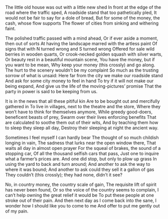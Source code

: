The little old house was out with a little new shed
In front at the edge of the road where the traffic sped,
A roadside stand that too pathetically pled,
It would not be fair to say for a dole of bread,
But for some of the money, the cash, whose flow supports
The flower of cities from sinking and withering faint.

The polished traffic passed with a mind ahead,
Or if ever aside a moment, then out of sorts
At having the landscape marred with the artless paint
Of signs that with N turned wrong and S turned wrong
Offered for sale wild berries in wooden quarts,
Or crook-necked golden squash with silver warts,
Or beauty rest in a beautiful mountain scene,
You have the money, but if you want to be mean,
Why keep your money (this crossly) and go along.
The hurt to the scenery wouldn’t be my complaint
So much as the trusting sorrow of what is unsaid:
Here far from the city we make our roadside stand
And ask for some city money to feel in hand
To try if it will not make our being expand,
And give us the life of the moving-pictures’ promise
That the party in power is said to be keeping from us.

It is in the news that all these pitiful kin
Are to be bought out and mercifully gathered in
To live in villages, next to the theatre and the store,
Where they won’t have to think for themselves anymore,
While greedy good-doers, beneficent beasts of prey,
Swarm over their lives enforcing benefits
That are calculated to soothe them out of their wits,
And by teaching them how to sleep they sleep all day,
Destroy their sleeping at night the ancient way.

Sometimes I feel myself I can hardly bear
The thought of so much childish longing in vain,
The sadness that lurks near the open window there,
That waits all day in almost open prayer
For the squeal of brakes, the sound of a stopping car,
Of all the thousand selfish cars that pass,
Just one to inquire what a farmer’s prices are.
And one did stop, but only to plow up grass
In using the yard to back and turn around;
And another to ask the way to where it was bound;
And another to ask could they sell it a gallon of gas
They couldn’t (this crossly); they had none, didn’t it see?

No, in country money, the country scale of gain,
The requisite lift of spirit has never been found,
Or so the voice of the country seems to complain,
I can’t help owning the great relief it would be
To put these people at one stroke out of their pain.
And then next day as I come back into the sane,
I wonder how I should like you to come to me
And offer to put me gently out of my pain.